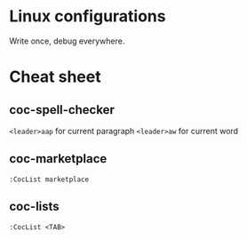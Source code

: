 # Linux configurations

Write once, debug everywhere.


# Cheat sheet

## coc-spell-checker

`<leader>aap` for current paragraph
`<leader>aw` for current word

## coc-marketplace

`:CocList marketplace`

## coc-lists

`:CocList <TAB>`

